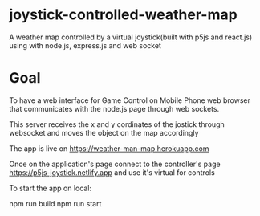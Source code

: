# joystick-controlled-weather-map

A weather map controlled by a virtual joystick(built with p5js and react.js) using with node.js, express.js and web socket

# Goal
To have a web interface for Game Control on Mobile Phone web browser that communicates with the node.js page through web sockets.

This server receives the x and y cordinates of the jostick through websocket and moves the object on the map accordingly

The app is live on https://weather-man-map.herokuapp.com

Once on the application's page connect to the controller's page https://p5js-joystick.netlify.app and use it's virtual for controls

To start the app on local:

npm run build
npm run start

